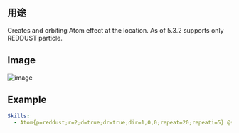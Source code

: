 ## 用途 
Creates and orbiting Atom effect at the location.
As of 5.3.2 supports only REDDUST particle.

Image
-----
![image](https://i.gyazo.com/1be940cdb7b743e99abe5b206f9da8ef.png)

Example
-------
```yaml
Skills:
  - Atom{p=reddust;r=2;d=true;dr=true;dir=1,0,0;repeat=20;repeati=5} @selflocation{y=2} ~onSwing